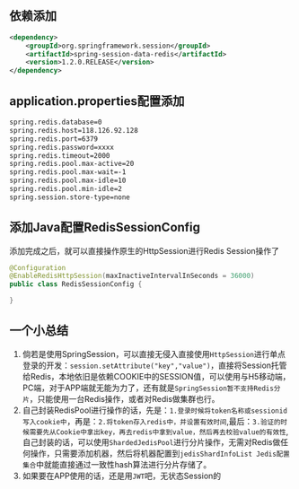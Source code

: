 ## 依赖添加
```xml
<dependency>
    <groupId>org.springframework.session</groupId>
    <artifactId>spring-session-data-redis</artifactId>
    <version>1.2.0.RELEASE</version>
</dependency>
```

## application.properties配置添加
```xml
spring.redis.database=0
spring.redis.host=118.126.92.128
spring.redis.port=6379
spring.redis.password=xxxx
spring.redis.timeout=2000
spring.redis.pool.max-active=20
spring.redis.pool.max-wait=-1
spring.redis.pool.max-idle=10
spring.redis.pool.min-idle=2
spring.session.store-type=none
```

## 添加Java配置RedisSessionConfig
添加完成之后，就可以直接操作原生的HttpSession进行Redis Session操作了
```java
@Configuration
@EnableRedisHttpSession(maxInactiveIntervalInSeconds = 36000)
public class RedisSessionConfig {

}
```

## 一个小总结
1. 倘若是使用SpringSession，可以直接无侵入直接使用`HttpSession`进行单点登录的开发：`session.setAttribute("key","value")`，直接将Session托管给Redis，本地依旧是依赖COOKIE中的SESSION值，可以使用与H5移动端，PC端，对于APP端就无能为力了，还有就是`SpringSession暂不支持Redis分片`，只能使用一台Redis操作，或者对Redis做集群也行。
2. 自己封装RedisPool进行操作的话，先是：`1.登录时候将token名称或sessionid写入cookie中`，再是：`2.将token存入redis中，并设置有效时间`,最后：`3.验证的时候需要先从Cookie中拿出key，再去redis中拿到value，然后再去校验value的有效性`,自己封装的话，可以使用`ShardedJedisPool`进行分片操作，无需对Redis做任何操作，只需要添加机器，然后将机器配置到`jedisShardInfoList Jedis配置集合`中就能直接通过一致性hash算法进行分片存储了。
3. 如果要在APP使用的话，还是用`JWT`吧，无状态Session的